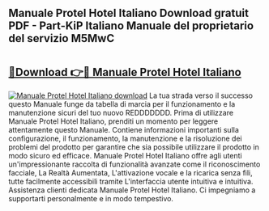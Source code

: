 ## Manuale Protel Hotel Italiano Download gratuit PDF - Part-KiP Italiano Manuale del proprietario del servizio M5MwC

# <h2><a href="http://dff7rm.blite.top/?on=Manuale+Protel+Hotel+Italiano">🔗Download 👉🔴 Manuale Protel Hotel Italiano</a></h2>

[![Manuale Protel Hotel Italiano download](https://i.imgur.com/lujVjoI.png)](http://dff7rm.blite.top/?on=Manuale+Protel+Hotel+Italiano)
La tua strada verso il successo questo Manuale funge da tabella di marcia per il funzionamento e la manutenzione sicuri del tuo nuovo REDDDDDDD. Prima di utilizzare Manuale Protel Hotel Italiano, prenditi un momento per leggere attentamente questo Manuale. Contiene informazioni importanti sulla configurazione, il funzionamento, la manutenzione e la risoluzione dei problemi del prodotto per garantire che sia possibile utilizzare il prodotto in modo sicuro ed efficace. Manuale Protel Hotel Italiano offre agli utenti un'impressionante raccolta di funzionalità avanzate come il riconoscimento facciale, La Realtà Aumentata, L'attivazione vocale e la ricarica senza fili, tutte facilmente accessibili tramite L'interfaccia utente intuitiva e intuitiva. Assistenza clienti dedicata Manuale Protel Hotel Italiano. Ci impegniamo a supportarti personalmente e in modo tempestivo.
